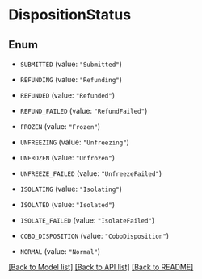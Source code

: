 # DispositionStatus

## Enum


* `SUBMITTED` (value: `"Submitted"`)

* `REFUNDING` (value: `"Refunding"`)

* `REFUNDED` (value: `"Refunded"`)

* `REFUND_FAILED` (value: `"RefundFailed"`)

* `FROZEN` (value: `"Frozen"`)

* `UNFREEZING` (value: `"Unfreezing"`)

* `UNFROZEN` (value: `"Unfrozen"`)

* `UNFREEZE_FAILED` (value: `"UnfreezeFailed"`)

* `ISOLATING` (value: `"Isolating"`)

* `ISOLATED` (value: `"Isolated"`)

* `ISOLATE_FAILED` (value: `"IsolateFailed"`)

* `COBO_DISPOSITION` (value: `"CoboDisposition"`)

* `NORMAL` (value: `"Normal"`)


[[Back to Model list]](../README.md#documentation-for-models) [[Back to API list]](../README.md#documentation-for-api-endpoints) [[Back to README]](../README.md)



